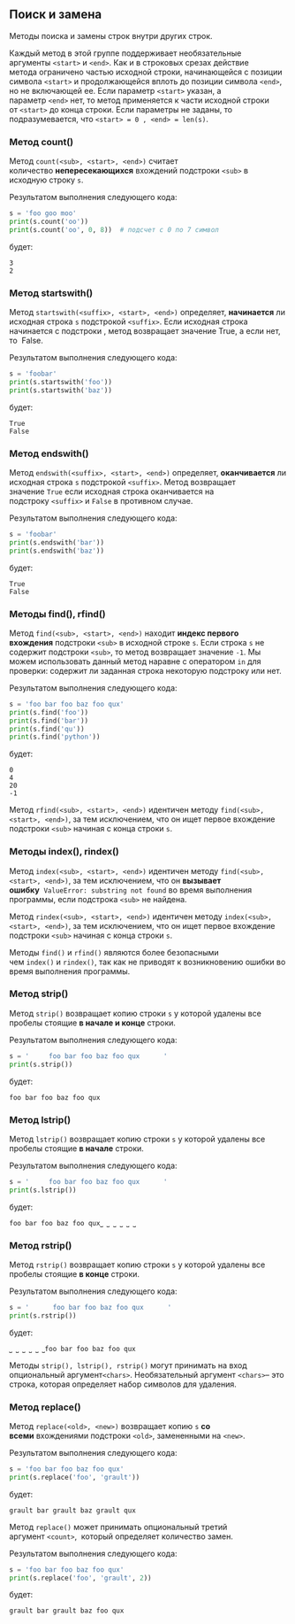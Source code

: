 ## Поиск и замена

Методы поиска и замены строк внутри других строк.

Каждый метод в этой группе поддерживает необязательные аргументы `<start>` и `<end>`. Как и в строковых срезах действие метода ограничено частью исходной строки, начинающейся с позиции символа `<start>` и продолжающейся вплоть до позиции символа `<end>`, но не включающей ее. Если параметр `<start>` указан, а параметр `<end>` нет, то метод применяется к части исходной строки от `<start>` до конца строки. Если параметры не заданы, то подразумевается, что `<start> = 0 , <end> = len(s)`.

### Метод count()

Метод `count(<sub>, <start>, <end>)` считает количество **непересекающихся** вхождений подстроки `<sub>` в исходную строку `s`.

Результатом выполнения следующего кода:

```python
s = 'foo goo moo'
print(s.count('oo'))
print(s.count('oo', 0, 8))  # подсчет с 0 по 7 символ
```

будет:

```no-highlight
3
2
```

### Метод startswith()

Метод `startswith(<suffix>, <start>, <end>)` определяет, **начинается** ли исходная строка `s` подстрокой `<suffix>`. Если исходная строка начинается с подстроки <suffix>, метод возвращает значение True, а если нет, то  False.

Результатом выполнения следующего кода:

```python
s = 'foobar'
print(s.startswith('foo'))
print(s.startswith('baz'))
```

будет:

```no-highlight
True
False
```

### Метод endswith()

Метод `endswith(<suffix>, <start>, <end>)` определяет, **оканчивается** ли исходная строка `s` подстрокой `<suffix>`. Метод возвращает значение `True` если исходная строка оканчивается на подстроку `<suffix>` и `False` в противном случае.

Результатом выполнения следующего кода:

```python
s = 'foobar'
print(s.endswith('bar'))
print(s.endswith('baz'))
```

будет:

```no-highlight
True
False
```

### Методы find(), rfind()

Метод `find(<sub>, <start>, <end>)` находит **индекс первого вхождения** подстроки `<sub>` в исходной строке `s`. Если строка `s` не содержит подстроки `<sub>`, то метод возвращает значение `-1`. Мы можем использовать данный метод наравне с оператором `in` для проверки: содержит ли заданная строка некоторую подстроку или нет.

Результатом выполнения следующего кода:

```python
s = 'foo bar foo baz foo qux'
print(s.find('foo'))
print(s.find('bar'))
print(s.find('qu'))
print(s.find('python'))
```

будет:

```no-highlight
0
4
20
-1
```

Метод `rfind(<sub>, <start>, <end>)` идентичен методу `find(<sub>, <start>, <end>)`, за тем исключением, что он ищет первое вхождение подстроки `<sub>` начиная с конца строки `s`.

### Методы index(), rindex()

Метод `index(<sub>, <start>, <end>)` идентичен методу `find(<sub>, <start>, <end>)`, за тем исключением, что он **вызывает ошибку**  `ValueError: substring not found` во время выполнения программы, если подстрока `<sub>` не найдена.

Метод `rindex(<sub>, <start>, <end>)` идентичен методу `index(<sub>, <start>, <end>)`, за тем исключением, что он ищет первое вхождение подстроки `<sub>` начиная с конца строки `s`.

Методы `find()` и `rfind()` являются более безопасными чем `index()` и `rindex()`, так как не приводят к возникновению ошибки во время выполнения программы.

### Метод strip()

Метод `strip()` возвращает копию строки `s` у которой удалены все пробелы стоящие **в начале и конце** строки.

Результатом выполнения следующего кода:

```python
s = '     foo bar foo baz foo qux      '
print(s.strip())
```

будет:

```no-highlight
foo bar foo baz foo qux
```

### Метод lstrip()

Метод `lstrip()` возвращает копию строки `s` у которой удалены все пробелы стоящие **в начале** строки.

Результатом выполнения следующего кода:

```python
s = '     foo bar foo baz foo qux      '
print(s.lstrip())
```

будет:

```no-highlight
foo bar foo baz foo qux⎵ ⎵ ⎵ ⎵ ⎵ ⎵
```

### Метод rstrip()

Метод `rstrip()` возвращает копию строки `s` у которой удалены все пробелы стоящие **в конце** строки.

Результатом выполнения следующего кода:

```python
s = '      foo bar foo baz foo qux      '
print(s.rstrip())
```

будет:

```no-highlight
⎵ ⎵ ⎵ ⎵ ⎵ ⎵foo bar foo baz foo qux
```

Методы `strip(), lstrip(), rstrip()` могут принимать на вход опциональный аргумент`<chars>`. Необязательный аргумент `<chars>`– это строка, которая определяет набор символов для удаления.

### Метод replace()

Метод `replace(<old>, <new>)` возвращает копию `s` **со всеми** вхождениями подстроки `<old>`, замененными на `<new>`.

Результатом выполнения следующего кода:

```python
s = 'foo bar foo baz foo qux'
print(s.replace('foo', 'grault'))
```

будет:

```no-highlight
grault bar grault baz grault qux
```

Метод `replace()` может принимать опциональный третий аргумент `<count>`,  который определяет количество замен.

Результатом выполнения следующего кода:

```python
s = 'foo bar foo baz foo qux'
print(s.replace('foo', 'grault', 2))
```

будет:

```no-highlight
grault bar grault baz foo qux
```